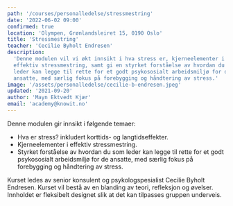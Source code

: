 ```yaml
---
path: '/courses/personalledelse/stressmestring'
date: '2022-06-02 09:00'
confirmed: true
location: 'Olympen, Grønlandsleiret 15, 0190 Oslo'
title: 'Stressmestring'
teacher: 'Cecilie Byholt Endresen'
description:
  'Denne modulen vil vi økt innsikt i hva stress er, kjerneelementer i
  effektiv stressmestring, samt gi en styrket forståelse av hvordan du som
  leder kan legge til rette for et godt psykososialt arbeidsmiljø for de
  ansatte, med særlig fokus på forebygging og håndtering av stress.'
image: '/assets/personalledelse/cecilie-b-endresen.jpeg'
updated: '2021-09-20'
author: 'Mayn Ektvedt Kjær'
email: 'academy@knowit.no'
---
```


Denne modulen gir innsikt i følgende temaer:

- Hva er stress? inkludert korttids- og langtidseffekter.
- Kjerneelementer i effektiv stressmestring.
- Styrket forståelse av hvordan du som leder kan legge til rette for et godt
  psykososialt arbeidsmiljø for de ansatte, med særlig fokus på forebygging og
  håndtering av stress.

Kurset ledes av senior konsulent og psykologspesialist Cecilie Byholt
Endresen. Kurset vil bestå av en blanding av teori, refleksjon og øvelser.
Innholdet er fleksibelt designet slik at det kan tilpasses gruppen underveis.
